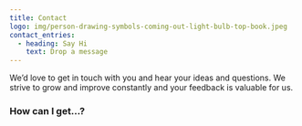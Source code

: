 ```yaml
---
title: Contact
logo: img/person-drawing-symbols-coming-out-light-bulb-top-book.jpeg
contact_entries:
  - heading: Say Hi
    text: Drop a message
---
```


We’d love to get in touch with you and hear your ideas and
questions. We strive to grow and improve constantly and your feedback
is valuable for us.

<h3 class="f4 b lh-title mb2">How can I get…?</h3>
